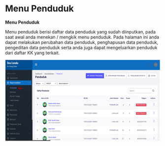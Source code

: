 # Menu Penduduk

**Menu Penduduk**

Menu penduduk berisi daftar data penduduk yang sudah diinputkan, pada saat awal anda menekan / mengkik menu penduduk. Pada halaman ini anda dapat melakukan perubahan data penduduk, penghapusan data penduduk, pengeditan data penduduk serta anda juga dapat mengeluarkan penduduk dari daftar KK yang terkait.

![](../../../.gitbook/assets/0%20%282%29.png)

